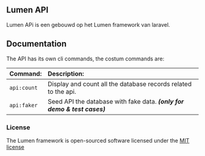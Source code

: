 ## Lumen API

Lumen APi is een gebouwd op het Lumen framework van laravel.

## Documentation

The API has its own cli commands, the costum commands are:

| Command:    | Description:                                                             |
| :---------- | :----------------------------------------------------------------------- |
| `api:count` | Display and count all the database records related to the api.           |
| `api:faker` | Seed API the database with fake data. ***(only for demo & test cases)*** |

### License

The Lumen framework is open-sourced software licensed under the [MIT license](http://opensource.org/licenses/MIT)
